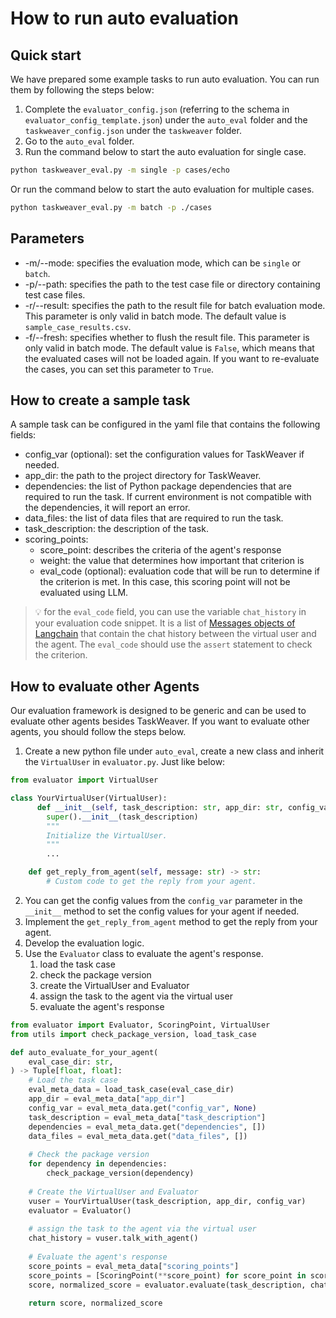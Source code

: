 # How to run auto evaluation

## Quick start

We have prepared some example tasks to run auto evaluation.
You can run them by following the steps below:

1. Complete the `evaluator_config.json` (referring to the schema in `evaluator_config_template.json`) under the `auto_eval` folder and the  `taskweaver_config.json` under the `taskweaver` folder.
2. Go to the `auto_eval` folder.
3. Run the command below to start the auto evaluation for single case.
```bash
python taskweaver_eval.py -m single -p cases/echo
```
Or run the command below to start the auto evaluation for multiple cases.
```bash
python taskweaver_eval.py -m batch -p ./cases
```

## Parameters

- -m/--mode: specifies the evaluation mode, which can be `single` or `batch`. 
- -p/--path: specifies the path to the test case file or directory containing test case files. 
- -r/--result: specifies the path to the result file for batch evaluation mode. This parameter is only valid in batch mode. The default value is `sample_case_results.csv`.
- -f/--fresh: specifies whether to flush the result file. This parameter is only valid in batch mode. The default value is `False`, which means that the evaluated cases will not be loaded again. If you want to re-evaluate the cases, you can set this parameter to `True`.


## How to create a sample task

A sample task can be configured in the yaml file that contains the following fields:

- config_var (optional): set the configuration values for TaskWeaver if needed.
- app_dir: the path to the project directory for TaskWeaver.
- dependencies: the list of Python package dependencies that are required to run the task.
If current environment is not compatible with the dependencies, it will report an error.
- data_files: the list of data files that are required to run the task.
- task_description: the description of the task.
- scoring_points:
  - score_point: describes the criteria of the agent's response
  - weight: the value that determines how important that criterion is
  - eval_code (optional): evaluation code that will be run to determine if the criterion is met. In this case, this scoring point will not be evaluated using LLM.

> 💡 for the `eval_code` field, you can use the variable `chat_history` in your evaluation code snippet.
It is a list of [Messages objects of Langchain](https://python.langchain.com/docs/modules/model_io/concepts#messages) that contain the chat history between the virtual user and the agent.
The `eval_code` should use the `assert` statement to check the criterion.


## How to evaluate other Agents

Our evaluation framework is designed to be generic and can be used to evaluate other agents besides TaskWeaver.
If you want to evaluate other agents, you should follow the steps below.

1. Create a new python file under `auto_eval`, create a new class and inherit the `VirtualUser` in `evaluator.py`.
Just like below:
```python
from evaluator import VirtualUser

class YourVirtualUser(VirtualUser):
      def __init__(self, task_description: str, app_dir: str, config_var: Optional[dict] = None):
        super().__init__(task_description)
        """
        Initialize the VirtualUser.
        """
        ...

    def get_reply_from_agent(self, message: str) -> str:
        # Custom code to get the reply from your agent.
```

2. You can get the config values from the `config_var` parameter in the `__init__` method to set the config values for your agent if needed.
3. Implement the `get_reply_from_agent` method to get the reply from your agent.
4. Develop the evaluation logic.
5. Use the `Evaluator` class to evaluate the agent's response.
   1. load the task case
   2. check the package version
   3. create the VirtualUser and Evaluator
   4. assign the task to the agent via the virtual user
   5. evaluate the agent's response

```python
from evaluator import Evaluator, ScoringPoint, VirtualUser
from utils import check_package_version, load_task_case

def auto_evaluate_for_your_agent(
    eval_case_dir: str,
) -> Tuple[float, float]:
    # Load the task case
    eval_meta_data = load_task_case(eval_case_dir)
    app_dir = eval_meta_data["app_dir"]
    config_var = eval_meta_data.get("config_var", None)
    task_description = eval_meta_data["task_description"]
    dependencies = eval_meta_data.get("dependencies", [])
    data_files = eval_meta_data.get("data_files", [])
    
    # Check the package version
    for dependency in dependencies:
        check_package_version(dependency)
    
    # Create the VirtualUser and Evaluator
    vuser = YourVirtualUser(task_description, app_dir, config_var)
    evaluator = Evaluator()
    
    # assign the task to the agent via the virtual user
    chat_history = vuser.talk_with_agent()
    
    # Evaluate the agent's response
    score_points = eval_meta_data["scoring_points"]
    score_points = [ScoringPoint(**score_point) for score_point in score_points]
    score, normalized_score = evaluator.evaluate(task_description, chat_history, score_points)
    
    return score, normalized_score
```
